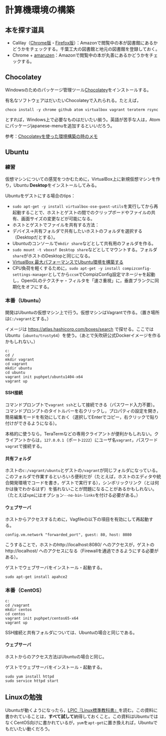 # 計算機環境の構築

## 本を探す道具

* Calilay（[Chrome版](https://chrome.google.com/webstore/detail/calilay/cafcmlkomanlkeanjkijmhepabjigeef?hl=ja)・[Firefox版](https://addons.mozilla.org/ja/firefox/addon/calilay/)）：Amazonで閲覧中の本が図書館にあるかどうかをチェックする。千葉工大の図書館と地元の図書館を登録しておく。
* Chrome + [amaruzen](https://chrome.google.com/webstore/detail/amaruzen/mebbcheaekaddnilejjllbifehngpcjj?hl=ja)：Amazonで閲覧中の本が丸善にあるかどうかをチェックする。

## Chocolatey

Windowsのためのパッケージ管理ツール[Chocolatey](https://chocolatey.org/)をインストールする。

有名なソフトウェアはだいたいChocolateyで入れられる。たとえば，

```
choco install -y chrome github atom virtualbox vagrant teraterm rsync
```

とすれば，Windows上で必要なものはだいたい揃う。英語が苦手な人は，Atomにパッケージjapanese-menuを追加するといいだろう。

参考：[Chocolateyを使った環境構築の時のメモ](http://qiita.com/konta220/items/95b40b4647a737cb51aa)

## Ubuntu

### 練習

仮想マシンについての感覚をつかむために，VirtualBox上に新規仮想マシンを作り，Ubuntu **Desktop**をインストールしてみる。

Ubuntuをゲストにする場合のtips：

* `sudo apt-get -y install virtualbox-ose-guest-utils`を実行してから再起動することで、ホストとゲストの間でのクリップボードやファイルの共有、画面サイズの変更などが可能になる。
* ホストとゲストでファイルを共有する方法：
 * デバイス→共有フォルダで共有したいホストのフォルダを選択する（Desktopだとする）。
 * Ubuntuのコンソールで`mkdir share`などとして共有用のフォルダを作る。
 * `sudo mount -t vboxsf Desktop share`などとしてマウントする。フォルダ`share`がホストのDesktopと同じになる。
* [VirtualBox 最大パフォーマンスでUbuntu環境を構築する](http://holybea.com/2015/07/08/virtualbox-ubuntu/)
* CPU負荷を軽くするために，`sudo apt-get -y install compizconfig-settings-manager`としてから`ccsm`でCompizConfig設定マネージャを起動し，OpenGLのテクスチャ・フィルタを「速さ重視」に，垂直ブランクに同期化をオフにする。

### 本番（Ubuntu）

開発はUbuntuの仮想マシン上で行う。仮想マシンはVagrantで作る。（置き場所は`C:/vagrant`とする。）

イメージは https://atlas.hashicorp.com/boxes/search で探せる。ここではUbuntu（`ubuntu/trusty64`）を使う。（あとで矢吹研公式Dockerイメージを作るかもしれない。）

```
c:
cd /
mkdir vagrant
cd vagrant
mkdir ubuntu
cd ubuntu
vagrant init puphpet/ubuntu1404-x64
vagrant up
```

#### SSH接続

コマンドプロンプトで`vagrant ssh`として接続できる（パスワード入力不要）。コマンドプロンプトのタイトルバーを右クリックし，プロパティの設定を開き，簡易編集モードを有効にしておく（選択してEnterでコピー，右クリックで貼り付けができるようになる）。

本格的に使うなら，TeraTermなどの専用クライアントが便利かもしれない。クライアントからは，`127.0.0.1`（ポート`2222`）にユーザ名`vagrant`，パスワード`vagrat`で接続する。

#### 共有フォルダ

ホストの`c:/vagrant/ubuntu`とゲストの`/vagrant`が同じフォルダになっている。このフォルダで作業するといろいろ便利だが（たとえば，ホストのエディタや統合開発環境でコードを書き，ゲストで実行する），シンボリックリンク（とは何かは後でわかるはず）を張れないことが問題になることがあるかもしれない。（たとえば`npm`にはオプション`--no-bin-links`を付ける必要がある。）

#### ウェブサーバ

ホストからアクセスするために，Vagfileの以下の項目を有効にして再起動する。

```
config.vm.network "forwarded_port", guest: 80, host: 8080
```

こうすることで，ホストのhttp://localhost:8080/ へのアクセスが，ゲストのhttp://localhost/ へのアクセスになる（Firewallを通過できるようにする必要がある）。

ゲストでウェブサーバをインストール・起動する。

```
sudo apt-get install apahce2
```

### 本番（CentOS）

```
c:
cd /vagrant
mkdir centos
cd centos
vagrant init puphpet/centos65-x64
vagrant up
```

SSH接続と共有フォルダについては、Ubuntuの場合と同じである。

#### ウェブサーバ

ホストからのアクセス方法はUbuntuの場合と同じ。

ゲストでウェブサーバをインストール・起動する。

```
sudo yum install httpd
sudo service httpd start
```

## Linuxの勉強

Ubuntuが動くようになったら，[LPIC『Linux標準教科書』](http://www.lpi.or.jp/linuxtext/text.shtml)を読む。この資料に書かれていることは，**すべて試して**納得しておくこと。この資料はUbuntuではなくCentOS向けに書かれているが，`yum`を`apt-get`に置き換えれば，Ubuntuでもだいたい動くだろう。
